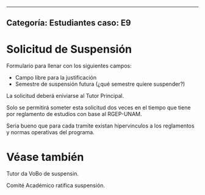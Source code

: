 ----
Categoría: Estudiantes
caso: E9
----

# Solicitud de Suspensión

Formulario para llenar con los siguientes campos:

- Campo libre para la justificación
- Semestre de suspensión futura (¿qué semestre quiere suspender?)

La solicitud deberá eniviarse al Tutor Principal.

Solo se permitirá someter esta solicitud dos veces en el tiempo que tiene por reglamento de estudios con base al RGEP-UNAM.

Seria bueno que para cada tramite existan hipervinculos a los reglamentos y normas operativas del programa.

# Véase también

Tutor da VoBo de suspensin.

Comité Académico ratifica suspensión.
